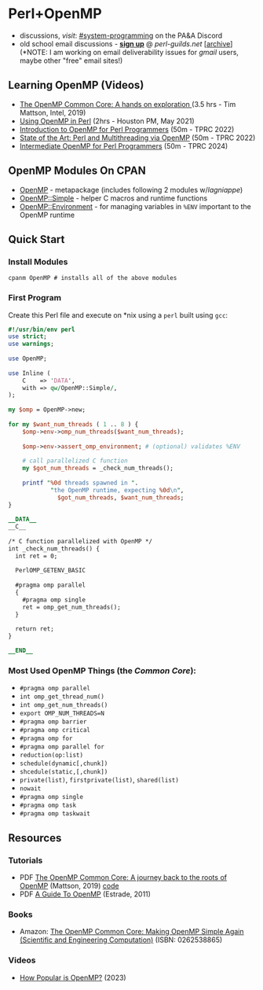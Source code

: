 # Perl+OpenMP

* discussions, _visit_: [#system-programming](https://discord.gg/WKz6bGnn9B) on the PA&A Discord
* old school email discussions - **[sign up](https://perl-guilds.net/mailman/listinfo/openmp_perl-guilds.net)** @ _perl-guilds.net_ [[archive](https://perl-guilds.net/pipermail/openmp_perl-guilds.net/)]
<br/>(*NOTE: I am working on email deliverability issues for _gmail_ users, maybe other "free" email sites!)

## Learning OpenMP (Videos)

* [The OpenMP Common Core: A hands on exploration
](https://www.youtube.com/watch?v=T0csnAirv-U) (3.5 hrs - Tim Mattson, Intel, 2019)
* [Using OpenMP in Perl](https://www.youtube.com/watch?v=wHjmxGJd7rQ) (2hrs - Houston PM, May 2021)
* [Introduction to OpenMP for Perl Programmers](https://www.youtube.com/watch?v=4SRR2-uGg40) (50m - TPRC 2022)
* [State of the Art: Perl and Multithreading via OpenMP](https://www.youtube.com/watch?v=4SRR2-uGg40) (50m - TPRC 2022)
* [Intermediate OpenMP for Perl Programmers](https://www.youtube.com/watch?v=_pzG5DerDT0) (50m - TPRC 2024)

## OpenMP Modules On CPAN

* [OpenMP](https://metacpan.org/pod/OpenMP) - metapackage (includes following 2 modules w/_lagniappe_)
* [OpenMP::Simple](https://metacpan.org/pod/OpenMP::Simple) - helper C macros and runtime functions
* [OpenMP::Environment](https://metacpan.org/pod/OpenMP::Environment) - for managing variables in `%ENV` important to the OpenMP runtime

## Quick Start
### Install Modules

`cpanm OpenMP # installs all of the above modules`

### First Program

Create this Perl file and execute on *nix using a `perl` built using `gcc`:

```perl
#!/usr/bin/env perl
use strict;
use warnings;
   
use OpenMP;
   
use Inline (
    C    => 'DATA',
    with => qw/OpenMP::Simple/,
);
   
my $omp = OpenMP->new;
   
for my $want_num_threads ( 1 .. 8 ) {
    $omp->env->omp_num_threads($want_num_threads);
 
    $omp->env->assert_omp_environment; # (optional) validates %ENV
 
    # call parallelized C function
    my $got_num_threads = _check_num_threads();
 
    printf "%0d threads spawned in ".
            "the OpenMP runtime, expecting %0d\n",
              $got_num_threads, $want_num_threads;
}
   
__DATA__
__C__
 
/* C function parallelized with OpenMP */
int _check_num_threads() {
  int ret = 0;
 
  PerlOMP_GETENV_BASIC
 
  #pragma omp parallel
  {
    #pragma omp single
    ret = omp_get_num_threads();
  }
 
  return ret;
}

__END__
```

### Most Used OpenMP Things (the _Common Core_):

* `#pragma omp parallel`
* `int omp_get_thread_num()`
* `int omp_get_num_threads()`
* `export OMP_NUM_THREADS=N`
* `#pragma omp barrier`
* `#pragma omp critical`
* `#pragma omp for`
* `#pragma omp parallel for`
* `reduction(op:list)`
* `schedule(dynamic[,chunk])`
* `shcedule(static,[,chunk])`
* `private(list)`, `firstprivate(list)`, `shared(list)`
* `nowait`
* `#pragma omp single`
* `#pragma omp task`
* `#pragma omp taskwait`

## Resources

### Tutorials

* PDF [The OpenMP Common Core: A journey back to the roots of OpenMP](https://www.openmp.org/wp-content/uploads/SC19-Mattson-Common-Core.pdf) (Mattson, 2019) [code](https://github.com/Perl-OpenMP/openmp-tutorial)
* PDF [A Guide To OpenMP](https://cscads.rice.edu/openmp-combined.pdf) (Estrade, 2011)

### Books

* Amazon: [The OpenMP Common Core: Making OpenMP Simple Again (Scientific and Engineering Computation)](https://www.amazon.com/OpenMP-Common-Core-Engineering-Computation/dp/0262538865) (ISBN: 0262538865)

### Videos

* [How Popular is OpenMP?](https://www.youtube.com/watch?v=VkOou-_hhTU) (2023)

